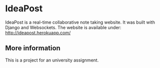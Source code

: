 # IdeaPost
IdeaPost is a real-time collaborative note taking website. It was built with Django and Websockets.
The website is available under: http://ideapost.herokuapp.com/
 
## More information
This is a project for an university assignment.
